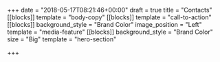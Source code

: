 +++
date = "2018-05-17T08:21:46+00:00"
draft = true
title = "Contacts"
[[blocks]]
template = "body-copy"
[[blocks]]
template = "call-to-action"
[[blocks]]
background_style = "Brand Color"
image_position = "Left"
template = "media-feature"
[[blocks]]
background_style = "Brand Color"
size = "Big"
template = "hero-section"

+++
